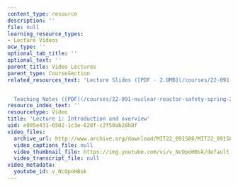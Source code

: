 ```yaml
---
content_type: resource
description: ''
file: null
learning_resource_types:
- Lecture Videos
ocw_type: ''
optional_tab_title: ''
optional_text: ''
parent_title: Video Lectures
parent_type: CourseSection
related_resources_text: 'Lecture Slides ([PDF - 2.0MB](/courses/22-091-nuclear-reactor-safety-spring-2008/resources/mit22_091s08_lec01))#


  Teaching Notes ([PDF](/courses/22-091-nuclear-reactor-safety-spring-2008/resources/mit22_091s08_lec01note))'
resource_index_text: ''
resourcetype: Video
title: 'Lecture 1: Introduction and overview'
uid: e005e431-6502-1c3e-628f-c2f50ab28b8f
video_files:
  archive_url: http://www.archive.org/download/MIT22_091S08/MIT22_091S08lec01_300k.mp4
  video_captions_file: null
  video_thumbnail_file: https://img.youtube.com/vi/v_NcOpoHBsk/default.jpg
  video_transcript_file: null
video_metadata:
  youtube_id: v_NcOpoHBsk
---
```

